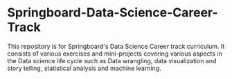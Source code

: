 # Springboard-Data-Science-Career-Track
This repository is for Springboard's Data Science Career track curriculum. It consists of various exercises and mini-projects covering various aspects in the Data science life cycle such as Data wrangling, data visualization and story telling, statistical analysis and machine learning.
